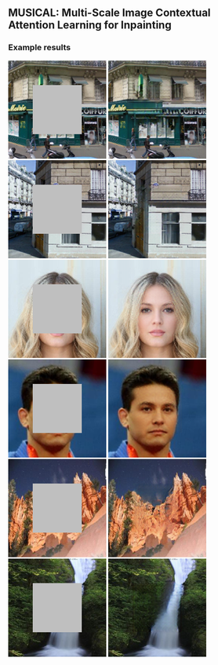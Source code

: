 ## MUSICAL: Multi-Scale Image Contextual Attention Learning for Inpainting


### Example results  

<img src="./results/paris_results/10_input.png" width="200">  <img src="./results/paris_results/10_ours.png" width="200">  <img src="./results/paris_results/66_input.png" width="200">  <img src="./results/paris_results/66_ours.png" width="200">
<img src="./results/celeba_results/3_input.png" width="200">  <img src="./results/celeba_results/3_ours.png" width="200">  <img src="./results/celeba_results/5_input.png" width="200">  <img src="./results/celeba_results/5_ours.png" width="200">
<img src="./results/places2_results/9_input.png" width="200">  <img src="./results/places2_results/9_ours.png" width="200">  <img src="./results/places2_results/5_input.png" width="200">  <img src="./results/places2_results/5_ours.png" width="200">

